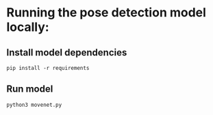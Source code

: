 # Running the pose detection model locally:

## Install model dependencies

`pip install -r requirements`

## Run model

`python3 movenet.py`
